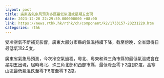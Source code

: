 ```yaml
---
layout: post
title: 廣東省氣象局預測多區最低氣溫或星期五出現
date: 2023-12-20 22:29:59.000000000 +08:00
link: https://news.rthk.hk/rthk/ch/component/k2/1733157-20231220.htm
categories: rthk
---
```


受冷空氣不斷補充影響，廣東大部分市縣的氣溫持續下降，截至傍晚，全省錄得日最低氣溫2.5度。

廣東省氣象局預測，今次冷空氣過程，粵北、粵東和珠三角市縣的最低氣溫或會在星期五出現，屆時粵北、珠三角北部和西部市縣，最低降至零下2度到2度，高寒山區最低氣溫跌至零下6度至零下2度。
